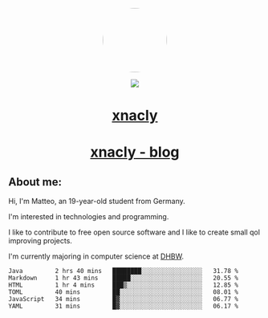 <p align="center">
  <img style="border-radius: 100px" width="128" height="128" src="https://avatars.githubusercontent.com/u/47723417?v=4"/>
</p>
<p align="center">
  <img src="https://komarev.com/ghpvc/?username=xnacly&&style=flat-square"/>
</p>

<h1 align="center"><a href="https://xnacly.vercel.app/"> xnacly</a> </h1>
<h1 align="center"><a href="https://xnacly.github.io/blog"> xnacly - blog</a> </h1>

<h2> About me:</h2>

<p>Hi, I'm Matteo, an 19-year-old student from Germany. </p>
<p>I'm interested in technologies and programming.</p>
<p>I like to contribute to free open source software and I like to create small qol improving projects.</p>
<p>I'm currently majoring in computer science at <a href="https://www.dhbw.de/startseite">DHBW</a>.</p>

<!--START_SECTION:waka-->

```text
Java         2 hrs 40 mins   ████████░░░░░░░░░░░░░░░░░   31.78 %
Markdown     1 hr 43 mins    █████░░░░░░░░░░░░░░░░░░░░   20.55 %
HTML         1 hr 4 mins     ███▒░░░░░░░░░░░░░░░░░░░░░   12.85 %
TOML         40 mins         ██░░░░░░░░░░░░░░░░░░░░░░░   08.01 %
JavaScript   34 mins         █▓░░░░░░░░░░░░░░░░░░░░░░░   06.77 %
YAML         31 mins         █▓░░░░░░░░░░░░░░░░░░░░░░░   06.17 %
```

<!--END_SECTION:waka-->
